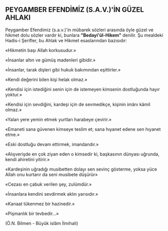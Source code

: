 ## PEYGAMBER EFENDİMİZ (S.A.V.)'İN GÜZEL AHLAKI

Peygamber Efendimiz (s.a.v.)'in mübarek sözleri arasında öyle güzel ve hikmet dolu sözler vardır ki, bunlara **"Bedayi'ül-Hikem"** deni­lir. Şu mealdeki Hadis-i Şerifler, bu Ahlak ve Hikmet esaslarından bazısıdır:

«Hikmetin başı Allah korkusudur.»

«İnsanlar altın ve gümüş madenleri gibidir.»

«İnsanlar, tarak dişleri gibi hukuk bakımın­dan eşittirler.»

«Kendi değerini bilen kişi helak olmaz.»

«Kendisi için istediğini senin için de isteme­yen kimsenin dostluğunda hayır yoktur.»

«Kendisi için sevdiğini, kardeşi için de sev­medikçe, kişinin imânı kâmil olmaz.»

«Yalan yere yemin etmek yurtları harabeye çevirir.»

«Emaneti sana güvenen kimseye teslim et; sana hıyanet edene sen hıyanet etme.»

«Eski dostluğu devam ettirmek, imandandır.»

«Alışverişde en çok ziyan eden o kimsedir ki, başkasının dünyası uğrunda, kendi ahiretini yitirir.»

«Kardeşinin uğradığı musibetten dolayı sen sevinç gösterme, yoksa yüce Allah onu kurtarır da seni musibete düşürür»

«Cezası en çabuk verilen şey, zulümdür.»

«İnsanlara kendini sevdirmek aklın yarısıdır.»

«Kanaat tükenmez bir hazinedir.»

«Pişmanlık bir tevbedir...»

(Ö.N. Bilmen - Büyük islâm İlmihali)
